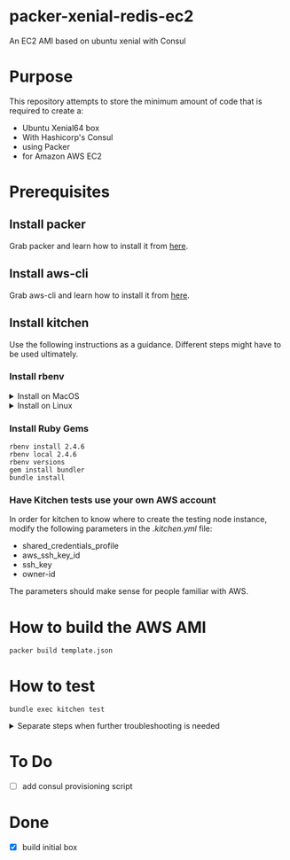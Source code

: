 # packer-xenial-redis-ec2
An EC2 AMI based on ubuntu xenial with Consul

# Purpose

This repository attempts to store the minimum amount of code that is required to create a:
- Ubuntu Xenial64 box
- With Hashicorp's Consul
- using Packer
- for Amazon AWS EC2

# Prerequisites
## Install packer
Grab packer and learn how to install it from [here](https://www.packer.io/intro/getting-started/install.html).

## Install aws-cli
Grab aws-cli and learn how to install it from [here](https://docs.aws.amazon.com/cli/latest/userguide/cli-chap-welcome.html).

## Install kitchen
Use the following instructions as a guidance. Different steps might have to be used ultimately.

### Install rbenv
<details>
  <summary>Install on MacOS</summary>

  ```
  brew install rbenv
echo 'export PATH="$HOME/.rbenv/bin:$PATH"' >> ~/.bash_profile
source ~/.bash_profile
rbenv init
echo 'eval "$(rbenv init -)"' >> ~/.bash_profile
source ~/.bash_profile
  ```
</details>

<details>
  <summary>Install on Linux</summary>
  
  ```
apt update
apt install autoconf bison build-essential libssl-dev libyaml-dev libreadline6-dev zlib1g-dev libncurses5-dev libffi-dev libgdbm5 libgdbm-dev
wget -q https://github.com/rbenv/rbenv-installer/raw/master/bin/rbenv-installer -O- | bash
echo 'export PATH="$HOME/.rbenv/bin:$PATH"' >> ~/.bash_profile
source ~/.bash_profile
rbenv init
echo 'eval "$(rbenv init -)"' >> ~/.bash_profile
source ~/.bash_profile
  ```
</details>

### Install Ruby Gems
```
rbenv install 2.4.6
rbenv local 2.4.6
rbenv versions
gem install bundler
bundle install
```

### Have Kitchen tests use your own AWS account
In order for kitchen to know where to create the testing node instance, modify the following parameters in the _.kitchen.yml_ file:
- shared_credentials_profile
- aws_ssh_key_id
- ssh_key
- owner-id

The parameters should make sense for people familiar with AWS.

# How to build the AWS AMI

    packer build template.json

# How to test
    bundle exec kitchen test

<details>
  <summary>Separate steps when further troubleshooting is needed</summary>

  ````
bundle exec kitchen converge # create testing resource
bundle exec kitchen verify # run tests
bundle exec kitchen destroy # destroy testing resource
  ````
</details>

# To Do
- [ ] add consul provisioning script

# Done
- [x] build initial box
